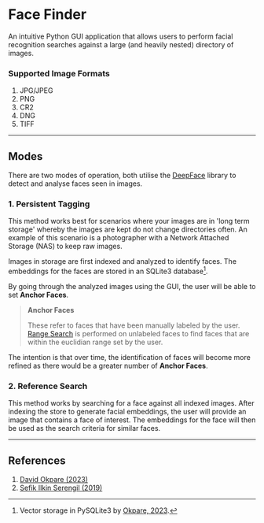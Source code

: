 # Face Finder

An intuitive Python GUI application that allows users to perform facial recognition searches against a large (and heavily nested) directory of images.

### Supported Image Formats
1. JPG/JPEG
2. PNG
3. CR2
4. DNG
5. TIFF

---

## Modes

There are two modes of operation, both utilise the [DeepFace](https://github.com/serengil/deepface?tab=readme-ov-file) library to detect and analyse faces seen in images.

### 1. Persistent Tagging

This method works best for scenarios where your images are in 'long term storage' whereby the images are kept do not change directories often. An example of this scenario is a photographer with a Network Attached Storage (NAS) to keep raw images.

Images in storage are first indexed and analyzed to identify faces. The embeddings for the faces are stored in an SQLite3 database[^1].

By going through the analyzed images using the GUI, the user will be able to set **Anchor Faces**.

> **Anchor Faces**
> 
> These refer to faces that have been manually labeled by the user. [Range Search](https://en.wikipedia.org/wiki/Range_searching) is performed on unlabeled faces to find faces that are within the euclidian range set by the user.

The intention is that over time, the identification of faces will become more refined as there would be a greater number of **Anchor Faces**.

### 2. Reference Search

This method works by searching for a face against all indexed images. After indexing the store to generate facial embeddings, the user will provide an image that contains a face of interest. The embeddings for the face will then be used as the search criteria for similar faces. 





[^1]: Vector storage in PySQLite3 by [Okpare, 2023](https://github.com/DaveOkpare/sqlite_vector/tree/main).

---

## References

1. [David Okpare (2023)](https://github.com/DaveOkpare/sqlite_vector/tree/main)
2. [Sefik Ilkin Serengil (2019)](https://github.com/serengil/deepface)